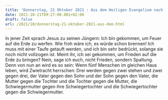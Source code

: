 ```yaml
---
title: 'Donnerstag, 21 Oktober 2021 : Aus dem Heiligen Evangelium nach Lukas - Lk 12,49-53.'
date: 2021-10-21T09:27:00.001+02:00
draft: false
url: /2021/10/donnerstag-21-oktober-2021-aus-dem.html
---
```


In jener Zeit sprach Jesus zu seinen Jüngern: Ich bin gekommen, um Feuer auf die Erde zu werfen. Wie froh wäre ich, es würde schon brennen! Ich muss mit einer Taufe getauft werden, und ich bin sehr bedrückt, solange sie noch nicht vollzogen ist. Meint ihr, ich sei gekommen, um Frieden auf die Erde zu bringen? Nein, sage ich euch, nicht Frieden, sondern Spaltung. Denn von nun an wird es so sein: Wenn fünf Menschen im gleichen Haus leben, wird Zwietracht herrschen: Drei werden gegen zwei stehen und zwei gegen drei, der Vater gegen den Sohn und der Sohn gegen den Vater, die Mutter gegen die Tochter und die Tochter gegen die Mutter, die Schwiegermutter gegen ihre Schwiegertochter und die Schwiegertochter gegen die Schwiegermutter.